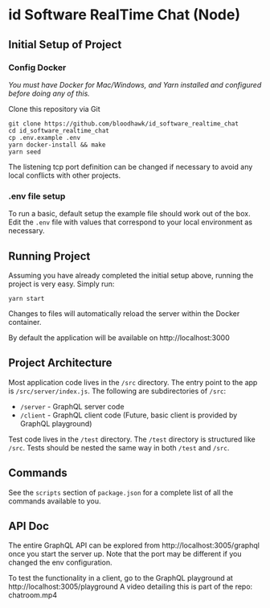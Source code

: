 # id Software RealTime Chat (Node)

## Initial Setup of Project

### Config Docker

_You must have Docker for Mac/Windows, and Yarn installed and configured before doing any of this._

Clone this repository via Git

```
git clone https://github.com/bloodhawk/id_software_realtime_chat
cd id_software_realtime_chat
cp .env.example .env
yarn docker-install && make
yarn seed
```

The listening tcp port definition can be changed if necessary to avoid any local conflicts with other projects.

### .env file setup

To run a basic, default setup the example file should work out of the box.
Edit the `.env` file with values that correspond to your local environment as necessary.

## Running Project

Assuming you have already completed the initial setup above, running the project is very easy. Simply run:

```
yarn start
```

Changes to files will automatically reload the server within the Docker container.

By default the application will be available on http://localhost:3000

## Project Architecture

Most application code lives in the `/src` directory. The entry point to the app is `/src/server/index.js`. The following are subdirectories of `/src`:

- `/server` - GraphQL server code
- `/client` - GraphQL client code (Future, basic client is provided by GraphQL playground)

Test code lives in the `/test` directory. The `/test` directory is structured like `/src`. Tests should be nested the same way in both `/test` and `/src`.

## Commands

See the `scripts` section of `package.json` for a complete list of all the commands available to you.

## API Doc

The entire GraphQL API can be explored from http://localhost:3005/graphql once you start the server up.
Note that the port may be different if you changed the env configuration.

To test the functionality in a client, go to the GraphQL playground at http://localhost:3005/playground
A video detailing this is part of the repo: chatroom.mp4
